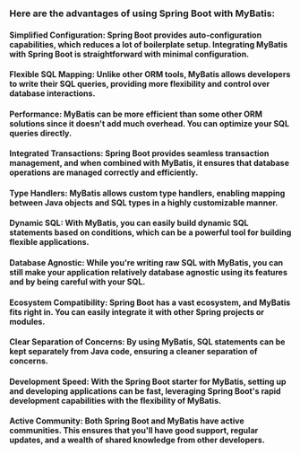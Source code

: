 ### Here are the advantages of using Spring Boot with MyBatis:

#### Simplified Configuration: Spring Boot provides auto-configuration capabilities, which reduces a lot of boilerplate setup. Integrating MyBatis with Spring Boot is straightforward with minimal configuration.

#### Flexible SQL Mapping: Unlike other ORM tools, MyBatis allows developers to write their SQL queries, providing more flexibility and control over database interactions.

#### Performance: MyBatis can be more efficient than some other ORM solutions since it doesn't add much overhead. You can optimize your SQL queries directly.

#### Integrated Transactions: Spring Boot provides seamless transaction management, and when combined with MyBatis, it ensures that database operations are managed correctly and efficiently.

#### Type Handlers: MyBatis allows custom type handlers, enabling mapping between Java objects and SQL types in a highly customizable manner.

#### Dynamic SQL: With MyBatis, you can easily build dynamic SQL statements based on conditions, which can be a powerful tool for building flexible applications.

#### Database Agnostic: While you're writing raw SQL with MyBatis, you can still make your application relatively database agnostic using its features and by being careful with your SQL.

#### Ecosystem Compatibility: Spring Boot has a vast ecosystem, and MyBatis fits right in. You can easily integrate it with other Spring projects or modules.

#### Clear Separation of Concerns: By using MyBatis, SQL statements can be kept separately from Java code, ensuring a cleaner separation of concerns.

#### Development Speed: With the Spring Boot starter for MyBatis, setting up and developing applications can be fast, leveraging Spring Boot's rapid development capabilities with the flexibility of MyBatis.

#### Active Community: Both Spring Boot and MyBatis have active communities. This ensures that you'll have good support, regular updates, and a wealth of shared knowledge from other developers.

